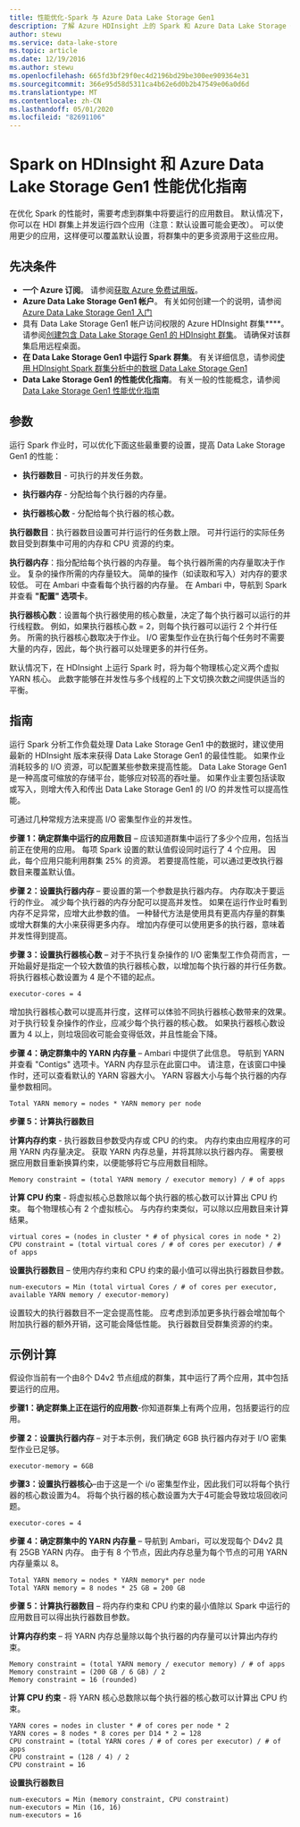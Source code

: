 ```yaml
---
title: 性能优化-Spark 与 Azure Data Lake Storage Gen1
description: 了解 Azure HDInsight 上的 Spark 和 Azure Data Lake Storage Gen1 的性能优化指南。
author: stewu
ms.service: data-lake-store
ms.topic: article
ms.date: 12/19/2016
ms.author: stewu
ms.openlocfilehash: 665fd3bf29f0ec4d2196bd29be300ee909364e31
ms.sourcegitcommit: 366e95d58d5311ca4b62e6d0b2b47549e06a0d6d
ms.translationtype: MT
ms.contentlocale: zh-CN
ms.lasthandoff: 05/01/2020
ms.locfileid: "82691106"
---
```

# <a name="performance-tuning-guidance-for-spark-on-hdinsight-and-azure-data-lake-storage-gen1"></a>Spark on HDInsight 和 Azure Data Lake Storage Gen1 性能优化指南

在优化 Spark 的性能时，需要考虑到群集中将要运行的应用数目。 默认情况下，你可以在 HDI 群集上并发运行四个应用（注意：默认设置可能会更改）。 可以使用更少的应用，这样便可以覆盖默认设置，将群集中的更多资源用于这些应用。

## <a name="prerequisites"></a>先决条件

* **一个 Azure 订阅**。 请参阅[获取 Azure 免费试用版](https://azure.microsoft.com/pricing/free-trial/)。
* **Azure Data Lake Storage Gen1 帐户**。 有关如何创建一个的说明，请参阅[Azure Data Lake Storage Gen1 入门](data-lake-store-get-started-portal.md)
* 具有 Data Lake Storage Gen1 帐户访问权限的 Azure HDInsight 群集****。 请参阅[创建包含 Data Lake Storage Gen1 的 HDInsight 群集](data-lake-store-hdinsight-hadoop-use-portal.md)。 请确保对该群集启用远程桌面。
* **在 Data Lake Storage Gen1 中运行 Spark 群集**。 有关详细信息，请参阅[使用 HDInsight Spark 群集分析中的数据 Data Lake Storage Gen1](https://docs.microsoft.com/azure/hdinsight/hdinsight-apache-spark-use-with-data-lake-store)
* **Data Lake Storage Gen1 的性能优化指南**。 有关一般的性能概念，请参阅[Data Lake Storage Gen1 性能优化指南](https://docs.microsoft.com/azure/data-lake-store/data-lake-store-performance-tuning-guidance) 

## <a name="parameters"></a>参数

运行 Spark 作业时，可以优化下面这些最重要的设置，提高 Data Lake Storage Gen1 的性能：

* **执行器数目** - 可执行的并发任务数。

* **执行器内存** - 分配给每个执行器的内存量。

* **执行器核心数** - 分配给每个执行器的核心数。

**执行器数目**：执行器数目设置可并行运行的任务数上限。 可并行运行的实际任务数目受到群集中可用的内存和 CPU 资源的约束。

**执行器内存**：指分配给每个执行器的内存量。 每个执行器所需的内存量取决于作业。 复杂的操作所需的内存量较大。 简单的操作（如读取和写入）对内存的要求较低。 可在 Ambari 中查看每个执行器的内存量。 在 Ambari 中，导航到 Spark 并查看 **"配置" 选项卡**。

**执行器核心数**：设置每个执行器使用的核心数量，决定了每个执行器可以运行的并行线程数。 例如，如果执行器核心数 = 2，则每个执行器可以运行 2 个并行任务。 所需的执行器核心数取决于作业。 I/O 密集型作业在执行每个任务时不需要大量的内存，因此，每个执行器可以处理更多的并行任务。

默认情况下，在 HDInsight 上运行 Spark 时，将为每个物理核心定义两个虚拟 YARN 核心。 此数字能够在并发性与多个线程的上下文切换次数之间提供适当的平衡。

## <a name="guidance"></a>指南

运行 Spark 分析工作负载处理 Data Lake Storage Gen1 中的数据时，建议使用最新的 HDInsight 版本来获得 Data Lake Storage Gen1 的最佳性能。 如果作业消耗较多的 I/O 资源，可以配置某些参数来提高性能。 Data Lake Storage Gen1 是一种高度可缩放的存储平台，能够应对较高的吞吐量。 如果作业主要包括读取或写入，则增大传入和传出 Data Lake Storage Gen1 的 I/O 的并发性可以提高性能。

可通过几种常规方法来提高 I/O 密集型作业的并发性。

**步骤 1：确定群集中运行的应用数目** – 应该知道群集中运行了多少个应用，包括当前正在使用的应用。 每项 Spark 设置的默认值假设同时运行了 4 个应用。 因此，每个应用只能利用群集 25% 的资源。 若要提高性能，可以通过更改执行器数目来覆盖默认值。

**步骤 2：设置执行器内存** – 要设置的第一个参数是执行器内存。 内存取决于要运行的作业。 减少每个执行器的内存分配可以提高并发性。 如果在运行作业时看到内存不足异常，应增大此参数的值。 一种替代方法是使用具有更高内存量的群集或增大群集的大小来获得更多内存。 增加内存便可以使用更多的执行器，意味着并发性得到提高。

**步骤 3：设置执行器核心数** – 对于不执行复杂操作的 I/O 密集型工作负荷而言，一开始最好是指定一个较大数值的执行器核心数，以增加每个执行器的并行任务数。 将执行器核心数设置为 4 是个不错的起点。

    executor-cores = 4
增加执行器核心数可以提高并行度，这样可以体验不同执行器核心数带来的效果。 对于执行较复杂操作的作业，应减少每个执行器的核心数。 如果执行器核心数设置为 4 以上，则垃圾回收可能会变得低效，并且性能会下降。

**步骤 4：确定群集中的 YARN 内存量** – Ambari 中提供了此信息。 导航到 YARN 并查看 "Contigs" 选项卡。YARN 内存显示在此窗口中。
请注意，在该窗口中操作时，还可以查看默认的 YARN 容器大小。 YARN 容器大小与每个执行器的内存量参数相同。

    Total YARN memory = nodes * YARN memory per node
**步骤 5：计算执行器数目**

**计算内存约束** - 执行器数目参数受内存或 CPU 的约束。 内存约束由应用程序的可用 YARN 内存量决定。 获取 YARN 内存总量，并将其除以执行器内存。 需要根据应用数目重新换算约束，以便能够将它与应用数目相除。

    Memory constraint = (total YARN memory / executor memory) / # of apps
**计算 CPU 约束** - 将虚拟核心总数除以每个执行器的核心数可以计算出 CPU 约束。 每个物理核心有 2 个虚拟核心。 与内存约束类似，可以除以应用数目来计算结果。

    virtual cores = (nodes in cluster * # of physical cores in node * 2)
    CPU constraint = (total virtual cores / # of cores per executor) / # of apps
**设置执行器数目** – 使用内存约束和 CPU 约束的最小值可以得出执行器数目参数。 

    num-executors = Min (total virtual Cores / # of cores per executor, available YARN memory / executor-memory)
设置较大的执行器数目不一定会提高性能。 应考虑到添加更多执行器会增加每个附加执行器的额外开销，这可能会降低性能。 执行器数目受群集资源的约束。

## <a name="example-calculation"></a>示例计算

假设你当前有一个由8个 D4v2 节点组成的群集，其中运行了两个应用，其中包括要运行的应用。

**步骤1：确定群集上正在运行的应用数**-你知道群集上有两个应用，包括要运行的应用。

**步骤 2：设置执行器内存** – 对于本示例，我们确定 6GB 执行器内存对于 I/O 密集型作业已足够。

    executor-memory = 6GB
**步骤3：设置执行器核心**–由于这是一个 i/o 密集型作业，因此我们可以将每个执行器的核心数设置为4。 将每个执行器的核心数设置为大于4可能会导致垃圾回收问题。

    executor-cores = 4
**步骤 4：确定群集中的 YARN 内存量** – 导航到 Ambari，可以发现每个 D4v2 具有 25GB YARN 内存。 由于有 8 个节点，因此内存总量为每个节点的可用 YARN 内存量乘以 8。

    Total YARN memory = nodes * YARN memory* per node
    Total YARN memory = 8 nodes * 25 GB = 200 GB
**步骤 5：计算执行器数目** – 将内存约束和 CPU 约束的最小值除以 Spark 中运行的应用数目可以得出执行器数目参数。

**计算内存约束** – 将 YARN 内存总量除以每个执行器的内存量可以计算出内存约束。

    Memory constraint = (total YARN memory / executor memory) / # of apps 
    Memory constraint = (200 GB / 6 GB) / 2
    Memory constraint = 16 (rounded)
**计算 CPU 约束** - 将 YARN 核心总数除以每个执行器的核心数可以计算出 CPU 约束。
    
    YARN cores = nodes in cluster * # of cores per node * 2
    YARN cores = 8 nodes * 8 cores per D14 * 2 = 128
    CPU constraint = (total YARN cores / # of cores per executor) / # of apps
    CPU constraint = (128 / 4) / 2
    CPU constraint = 16
**设置执行器数目**

    num-executors = Min (memory constraint, CPU constraint)
    num-executors = Min (16, 16)
    num-executors = 16

